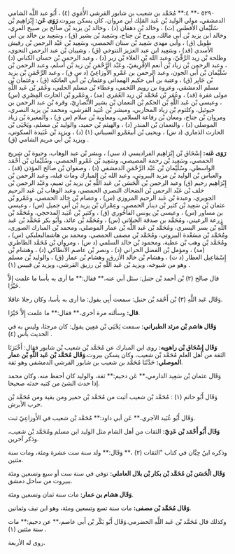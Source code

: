 ٥٢٩٠ -** ٤:** مُحَمَّد بن شعيب بن شابور القرشي الأُمَوِي (٤) ، أَبُو عبد اللَّه الشامي الدمشقي، مولى الوليد بْن عَبد المَلِك ابن مروان، كان يسكن بيروت.**رَوَى عَن:** إِبْرَاهِيم بْن سُلَيْمان الأفطس (ت) ، وخالد بْن دهقان (د) ، وخالد بْن يزيد بْن صالح بن صبيح المري، وخالد ابن يزيد بْن أَبي مالك، وروح بْن جناح، وسَعِيد بْن بشير (ق) ، وسَعِيد بن خالد بن أَبي طويل (ق) ، وأبي مهدي سَعِيد بْن سنان الحمصي، وسَعِيد بْن عَبْد الرحمن بْن رقيش الأسدي (قد) ، وسَعِيد ابن عبد العزيز التنوخي (ق) ، وشيبان بْن عبد الرحمن النحوي، وطلحة بْن زيد الرَّقِّيّ، وعبد الله بْن العلاء بْن زبر (د) ، وعبد الرحمن بْن حسان الكناني (د) ، وعبد الرحمن بْن زياد بْن أنعم الإفْرِيقيّ، وعَبْد الرَّحْمَنِ بْن زيد بْن أسلم، وعبد الرحمن بْن سُلَيْمان بْن أَبي الجون، وعبد الرحمن بن عَمْرو الأَوزاعِيّ (د س ق) ، وعبد الرَّحْمَنِ بْن يزيد بْن جَابِر (ق) ، وعتبة بن أَبي حكيم الهمداني وعثمان بْن أَبي العاتكة (ق) ، وعثمان بْن مسلم الدمشقي، وعروة بن رويم اللخمي، وعطاء بْن مسلم الحلبي، وعُمَر بْن عَبد اللَّهِ مولى غفرة (قد) ، وعُمَر بْن مُحَمَّد بْن زيد العُمَري (مد) ، وعَمْرو بْن الحارث المِصْرِي (س) ، وعيسى بْن عَبد اللَّهِ بْن الحكم بْن النعمان بْن بشير الأَنْصارِيّ، وقرة بْن عبد الرحمن بن حيوئيل، وكلثوم بْن زياد المحاربي، ومبشر بْن عُبَيد القرشي، ومحمد بْن يزيد النصري، ومروان بْن جناح، ومعان بْن رفاعة السلامي، ومعاوية بْن سلام (س ق) ، والمغيرة بْن زياد الموصلي (د) ، والنعمان بْن المنذر (د) ، والهيثم بْن حميد، والوليد بْن مسلم، ويَحْيَى بْن الحارث الذماري (د س) ، ويحيى بْن أَبيعَمْرو السيباني (١) (د) ، ويزيد بْن عُبَيدة السكوني، ويزيد بْن أَبي مريم الشامي (ق) .

**رَوَى عَنه:** إِسْحَاق بْن إِبْرَاهِيم الفراديسي (د سي) ، وبشر بْن عبد الوهاب، وحيوة بْن شريح الحمصي، وسَعِيد بْن رحمة المصيصي، وسَعِيد بْن عَمْرو الحمصي، وسُلَيْمان بْن أَحْمَد الواسطي، وسُلَيْمان بْن عَبْد الرَّحْمَنِ الدمشقي (د) ، وصفوان بْن صالح المؤذن (قد) ، والعباس بْن الوليد بْن مزيد البيروتي، وعبد الله بْن المبارك ومات قبله، وعبد الرحمن بْن إِبْرَاهِيم رحيم (ق) وعبد الرحمن بْن الْحَسَن بْن عَبد اللَّهِ بْن يزيد بْن تميم، وعَبْد الرحمن بْن خلف بْن عَبْد الرحمن بْن الضحاك النصري الحمصي، وعبد الوهاب بْن عَبد الرحيم الجوبري، وعبدة بْن عَبد الرحيم المروزي (س) ، وعصام بْن خالد الحمصي، وعَمْرو بْن عثمان بْن سَعِيد بْن كثير بْن دينار الحمصي، وعِمْران بْن يزيد بْن أَبي جميل (س) ، وعيسى بن مساور (س) ، وعيسى بْن يونس الفأَخُوري (ق) ، وكثير بْن عُبَيد المذحجي، ومُحَمَّد بْن زرعة الرعيني، ومُحَمَّد بن صدقة الجبلاني (س) ، ومُحَمَّد بْن عائذ، وأَبُو بكر مُحَمَّد بْن عَبد اللَّهِ بْن بسر البسري، ومُحَمَّد بْن عَبد اللَّه بْن عمار الموصلي، ومحمد بْن المبارك الصوري، ومُحَمَّد بْن مسَعْدة البيروتي، ومُحَمَّد بْن مصفى الحمصي، ومحمد بن هاشمالبعلبكي (س) ، ومُحَمَّد بْن وهب بْن عطية، ومحمود بْن خالد السلمي (د س) ، ومروان بْن مُحَمَّد الطاطري (مد) ، ومؤمل بْن الفضل الحراني (د) ، ونصر بْن عاصم الأنطاكي (د) ، وهشام بْن إِسْمَاعِيل العطار (د ت) ، وهشام بْن خالد الأزرق، وهشام بْن عمار (ق) ، والوليد بْن مسلم وهو من شيوخه، ويزيد بْن عَبد اللَّهِ بْن رزيق القرشي، ويزيد بْن قبيس (١) .

قال صالح (٢) بْن أحمد بْن حنبل: سئل أبي عنه،** فقال:** ما أرى به بأسا ما علمت إِلاَّ خَيْرًا.

وَقَال عَبد اللَّهِ (٣) بْن أَحْمَد بْن حنبل: سمعت أَبِي يقول: ما أرى به بأسا، وكان رجلا عاقلا.

**قال:** وسألته مرة أخرى،** فقال:** ما علمت إِلاَّ خَيْرًا.

**وَقَال هاشم بْن مرثد الطبراني:** سمعت يَحْيَى بْن مَعِين يقول: كان مرجئا، وليس به في الحديث بأس (٤) .

**وَقَال إِسْحَاق بْن راهويه:** روى ابن المبارك عن مُحَمَّد بْن شعيب بْن شابور فقال: أَخْبَرَنَا الثقة من أهل العلم مُحَمَّد بْن شعيب، وكان يسكن بيروت.**وَقَال مُحَمَّد بْن عَبد اللَّهِ بْن عمار الموصلي:** حَدَّثَنَا مُحَمَّد بن شعيب بن شابور القرشي الدمشقي وهو ثقة.

وَقَال عثمان بْن سَعِيد الدارمي،** عَن دحيم:** ثقة، والوليد كان أحفظ منه، وكان محمد إذا حدث الشئ من كتبه حدثه صحيحا.

وَقَال أَبُو حاتم (١) : مُحَمَّد بْن شعيب أثبت من مُحَمَّد بْن حمير ومن بقية ومن مُحَمَّد بْن حرب الأبرش.

وَقَال أَبُو عُبَيد الآجري،** عَن أبي داود:** مُحَمَّد بْن شعيب في الأَوزاعِيّ ثبت.

**وَقَال أَبُو أَحْمَد بْن عَدِيّ:** الثقات من أهل الشام مثل الوليد ابن مسلم ومُحَمَّد بْن شعيب، وذكر آخرين.

وذكره ابنُ حِبَّان في كتاب "الثقات (٢) ،** وَقَال:** ولد سنة ست عشرة ومئة، ومات سنة مئتين.

**وَقَال الْحَسَن بْن مُحَمَّد بْن بكار بْن بلال العاملي:** توفي في سنة ست أو سبع وتسعين ومئة ببيروت من ساحل دمشق.

**وَقَال هشام بن عمار:** مات سنة ثمان وتسعين ومئة.

**وَقَال مُحَمَّد بْن مصفى:** مات سنة تسع وتسعين ومئة، وهو ابن نيف وثمانين.

وكذلك قال مُحَمَّد بْن عَبد اللَّهِ الحضرمي.وَقَال أَبُو بَكْر بْن أَبي عاصم،** عن دحيم:** مات سنة مئتين (١) .

روى له الأربعة.